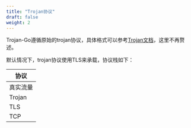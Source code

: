 ```yaml
---
title: "Trojan协议"
draft: false
weight: 2
---
```


Trojan-Go遵循原始的trojan协议，具体格式可以参考[Trojan文档](https://trojan-gfw.github.io/trojan/protocol)，这里不再赘述。

默认情况下，trojan协议使用TLS来承载，协议栈如下：

|协议| 
|-|
|真实流量|
|Trojan|
|TLS|
|TCP|
